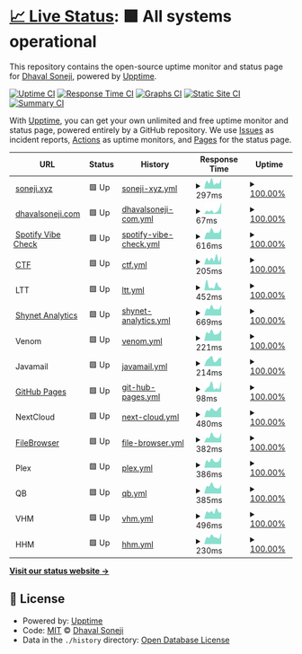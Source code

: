 # [📈 Live Status](https://uptime.soneji.xyz): <!--live status--> **🟩 All systems operational**

This repository contains the open-source uptime monitor and status page for [Dhaval Soneji](https://soneji.xyz), powered by [Upptime](https://github.com/upptime/upptime).

[![Uptime CI](https://github.com/soneji/upptime/workflows/Uptime%20CI/badge.svg)](https://github.com/soneji/uptime/actions?query=workflow%3A%22Uptime+CI%22)
[![Response Time CI](https://github.com/soneji/upptime/workflows/Response%20Time%20CI/badge.svg)](https://github.com/soneji/uptime/actions?query=workflow%3A%22Response+Time+CI%22)
[![Graphs CI](https://github.com/soneji/upptime/workflows/Graphs%20CI/badge.svg)](https://github.com/soneji/uptime/actions?query=workflow%3A%22Graphs+CI%22)
[![Static Site CI](https://github.com/soneji/upptime/workflows/Static%20Site%20CI/badge.svg)](https://github.com/soneji/uptime/actions?query=workflow%3A%22Static+Site+CI%22)
[![Summary CI](https://github.com/soneji/upptime/workflows/Summary%20CI/badge.svg)](https://github.com/soneji/uptime/actions?query=workflow%3A%22Summary+CI%22)

With [Upptime](https://upptime.js.org), you can get your own unlimited and free uptime monitor and status page, powered entirely by a GitHub repository. We use [Issues](https://github.com/soneji/upptime/issues) as incident reports, [Actions](https://github.com/soneji/upptime/actions) as uptime monitors, and [Pages](https://uptime.soneji.xyz) for the status page.

<!--start: status pages-->
<!-- This summary is generated by Upptime (https://github.com/upptime/upptime) -->
<!-- Do not edit this manually, your changes will be overwritten -->
<!-- prettier-ignore -->
| URL | Status | History | Response Time | Uptime |
| --- | ------ | ------- | ------------- | ------ |
| <img alt="" src="https://favicons.githubusercontent.com/null" height="13"> [soneji.xyz](soneji.xyz) | 🟩 Up | [soneji-xyz.yml](https://github.com/Soneji/uptime/commits/HEAD/history/soneji-xyz.yml) | <details><summary><img alt="Response time graph" src="./graphs/soneji-xyz/response-time-week.png" height="20"> 297ms</summary><br><a href="https://uptime.soneji.xyz/history/soneji-xyz"><img alt="Response time 319" src="https://img.shields.io/endpoint?url=https%3A%2F%2Fraw.githubusercontent.com%2FSoneji%2Fuptime%2FHEAD%2Fapi%2Fsoneji-xyz%2Fresponse-time.json"></a><br><a href="https://uptime.soneji.xyz/history/soneji-xyz"><img alt="24-hour response time 432" src="https://img.shields.io/endpoint?url=https%3A%2F%2Fraw.githubusercontent.com%2FSoneji%2Fuptime%2FHEAD%2Fapi%2Fsoneji-xyz%2Fresponse-time-day.json"></a><br><a href="https://uptime.soneji.xyz/history/soneji-xyz"><img alt="7-day response time 297" src="https://img.shields.io/endpoint?url=https%3A%2F%2Fraw.githubusercontent.com%2FSoneji%2Fuptime%2FHEAD%2Fapi%2Fsoneji-xyz%2Fresponse-time-week.json"></a><br><a href="https://uptime.soneji.xyz/history/soneji-xyz"><img alt="30-day response time 635" src="https://img.shields.io/endpoint?url=https%3A%2F%2Fraw.githubusercontent.com%2FSoneji%2Fuptime%2FHEAD%2Fapi%2Fsoneji-xyz%2Fresponse-time-month.json"></a><br><a href="https://uptime.soneji.xyz/history/soneji-xyz"><img alt="1-year response time 319" src="https://img.shields.io/endpoint?url=https%3A%2F%2Fraw.githubusercontent.com%2FSoneji%2Fuptime%2FHEAD%2Fapi%2Fsoneji-xyz%2Fresponse-time-year.json"></a></details> | <details><summary><a href="https://uptime.soneji.xyz/history/soneji-xyz">100.00%</a></summary><a href="https://uptime.soneji.xyz/history/soneji-xyz"><img alt="All-time uptime 99.99%" src="https://img.shields.io/endpoint?url=https%3A%2F%2Fraw.githubusercontent.com%2FSoneji%2Fuptime%2FHEAD%2Fapi%2Fsoneji-xyz%2Fuptime.json"></a><br><a href="https://uptime.soneji.xyz/history/soneji-xyz"><img alt="24-hour uptime 100.00%" src="https://img.shields.io/endpoint?url=https%3A%2F%2Fraw.githubusercontent.com%2FSoneji%2Fuptime%2FHEAD%2Fapi%2Fsoneji-xyz%2Fuptime-day.json"></a><br><a href="https://uptime.soneji.xyz/history/soneji-xyz"><img alt="7-day uptime 100.00%" src="https://img.shields.io/endpoint?url=https%3A%2F%2Fraw.githubusercontent.com%2FSoneji%2Fuptime%2FHEAD%2Fapi%2Fsoneji-xyz%2Fuptime-week.json"></a><br><a href="https://uptime.soneji.xyz/history/soneji-xyz"><img alt="30-day uptime 99.95%" src="https://img.shields.io/endpoint?url=https%3A%2F%2Fraw.githubusercontent.com%2FSoneji%2Fuptime%2FHEAD%2Fapi%2Fsoneji-xyz%2Fuptime-month.json"></a><br><a href="https://uptime.soneji.xyz/history/soneji-xyz"><img alt="1-year uptime 99.99%" src="https://img.shields.io/endpoint?url=https%3A%2F%2Fraw.githubusercontent.com%2FSoneji%2Fuptime%2FHEAD%2Fapi%2Fsoneji-xyz%2Fuptime-year.json"></a></details>
| <img alt="" src="https://favicons.githubusercontent.com/null" height="13"> [dhavalsoneji.com](dhavalsoneji.com) | 🟩 Up | [dhavalsoneji-com.yml](https://github.com/Soneji/uptime/commits/HEAD/history/dhavalsoneji-com.yml) | <details><summary><img alt="Response time graph" src="./graphs/dhavalsoneji-com/response-time-week.png" height="20"> 67ms</summary><br><a href="https://uptime.soneji.xyz/history/dhavalsoneji-com"><img alt="Response time 91" src="https://img.shields.io/endpoint?url=https%3A%2F%2Fraw.githubusercontent.com%2FSoneji%2Fuptime%2FHEAD%2Fapi%2Fdhavalsoneji-com%2Fresponse-time.json"></a><br><a href="https://uptime.soneji.xyz/history/dhavalsoneji-com"><img alt="24-hour response time 200" src="https://img.shields.io/endpoint?url=https%3A%2F%2Fraw.githubusercontent.com%2FSoneji%2Fuptime%2FHEAD%2Fapi%2Fdhavalsoneji-com%2Fresponse-time-day.json"></a><br><a href="https://uptime.soneji.xyz/history/dhavalsoneji-com"><img alt="7-day response time 67" src="https://img.shields.io/endpoint?url=https%3A%2F%2Fraw.githubusercontent.com%2FSoneji%2Fuptime%2FHEAD%2Fapi%2Fdhavalsoneji-com%2Fresponse-time-week.json"></a><br><a href="https://uptime.soneji.xyz/history/dhavalsoneji-com"><img alt="30-day response time 90" src="https://img.shields.io/endpoint?url=https%3A%2F%2Fraw.githubusercontent.com%2FSoneji%2Fuptime%2FHEAD%2Fapi%2Fdhavalsoneji-com%2Fresponse-time-month.json"></a><br><a href="https://uptime.soneji.xyz/history/dhavalsoneji-com"><img alt="1-year response time 91" src="https://img.shields.io/endpoint?url=https%3A%2F%2Fraw.githubusercontent.com%2FSoneji%2Fuptime%2FHEAD%2Fapi%2Fdhavalsoneji-com%2Fresponse-time-year.json"></a></details> | <details><summary><a href="https://uptime.soneji.xyz/history/dhavalsoneji-com">100.00%</a></summary><a href="https://uptime.soneji.xyz/history/dhavalsoneji-com"><img alt="All-time uptime 99.99%" src="https://img.shields.io/endpoint?url=https%3A%2F%2Fraw.githubusercontent.com%2FSoneji%2Fuptime%2FHEAD%2Fapi%2Fdhavalsoneji-com%2Fuptime.json"></a><br><a href="https://uptime.soneji.xyz/history/dhavalsoneji-com"><img alt="24-hour uptime 100.00%" src="https://img.shields.io/endpoint?url=https%3A%2F%2Fraw.githubusercontent.com%2FSoneji%2Fuptime%2FHEAD%2Fapi%2Fdhavalsoneji-com%2Fuptime-day.json"></a><br><a href="https://uptime.soneji.xyz/history/dhavalsoneji-com"><img alt="7-day uptime 100.00%" src="https://img.shields.io/endpoint?url=https%3A%2F%2Fraw.githubusercontent.com%2FSoneji%2Fuptime%2FHEAD%2Fapi%2Fdhavalsoneji-com%2Fuptime-week.json"></a><br><a href="https://uptime.soneji.xyz/history/dhavalsoneji-com"><img alt="30-day uptime 99.95%" src="https://img.shields.io/endpoint?url=https%3A%2F%2Fraw.githubusercontent.com%2FSoneji%2Fuptime%2FHEAD%2Fapi%2Fdhavalsoneji-com%2Fuptime-month.json"></a><br><a href="https://uptime.soneji.xyz/history/dhavalsoneji-com"><img alt="1-year uptime 99.99%" src="https://img.shields.io/endpoint?url=https%3A%2F%2Fraw.githubusercontent.com%2FSoneji%2Fuptime%2FHEAD%2Fapi%2Fdhavalsoneji-com%2Fuptime-year.json"></a></details>
| <img alt="" src="https://favicons.githubusercontent.com/null" height="13"> [Spotify Vibe Check](spotify.soneji.xyz) | 🟩 Up | [spotify-vibe-check.yml](https://github.com/Soneji/uptime/commits/HEAD/history/spotify-vibe-check.yml) | <details><summary><img alt="Response time graph" src="./graphs/spotify-vibe-check/response-time-week.png" height="20"> 616ms</summary><br><a href="https://uptime.soneji.xyz/history/spotify-vibe-check"><img alt="Response time 612" src="https://img.shields.io/endpoint?url=https%3A%2F%2Fraw.githubusercontent.com%2FSoneji%2Fuptime%2FHEAD%2Fapi%2Fspotify-vibe-check%2Fresponse-time.json"></a><br><a href="https://uptime.soneji.xyz/history/spotify-vibe-check"><img alt="24-hour response time 865" src="https://img.shields.io/endpoint?url=https%3A%2F%2Fraw.githubusercontent.com%2FSoneji%2Fuptime%2FHEAD%2Fapi%2Fspotify-vibe-check%2Fresponse-time-day.json"></a><br><a href="https://uptime.soneji.xyz/history/spotify-vibe-check"><img alt="7-day response time 616" src="https://img.shields.io/endpoint?url=https%3A%2F%2Fraw.githubusercontent.com%2FSoneji%2Fuptime%2FHEAD%2Fapi%2Fspotify-vibe-check%2Fresponse-time-week.json"></a><br><a href="https://uptime.soneji.xyz/history/spotify-vibe-check"><img alt="30-day response time 638" src="https://img.shields.io/endpoint?url=https%3A%2F%2Fraw.githubusercontent.com%2FSoneji%2Fuptime%2FHEAD%2Fapi%2Fspotify-vibe-check%2Fresponse-time-month.json"></a><br><a href="https://uptime.soneji.xyz/history/spotify-vibe-check"><img alt="1-year response time 612" src="https://img.shields.io/endpoint?url=https%3A%2F%2Fraw.githubusercontent.com%2FSoneji%2Fuptime%2FHEAD%2Fapi%2Fspotify-vibe-check%2Fresponse-time-year.json"></a></details> | <details><summary><a href="https://uptime.soneji.xyz/history/spotify-vibe-check">100.00%</a></summary><a href="https://uptime.soneji.xyz/history/spotify-vibe-check"><img alt="All-time uptime 98.29%" src="https://img.shields.io/endpoint?url=https%3A%2F%2Fraw.githubusercontent.com%2FSoneji%2Fuptime%2FHEAD%2Fapi%2Fspotify-vibe-check%2Fuptime.json"></a><br><a href="https://uptime.soneji.xyz/history/spotify-vibe-check"><img alt="24-hour uptime 100.00%" src="https://img.shields.io/endpoint?url=https%3A%2F%2Fraw.githubusercontent.com%2FSoneji%2Fuptime%2FHEAD%2Fapi%2Fspotify-vibe-check%2Fuptime-day.json"></a><br><a href="https://uptime.soneji.xyz/history/spotify-vibe-check"><img alt="7-day uptime 100.00%" src="https://img.shields.io/endpoint?url=https%3A%2F%2Fraw.githubusercontent.com%2FSoneji%2Fuptime%2FHEAD%2Fapi%2Fspotify-vibe-check%2Fuptime-week.json"></a><br><a href="https://uptime.soneji.xyz/history/spotify-vibe-check"><img alt="30-day uptime 100.00%" src="https://img.shields.io/endpoint?url=https%3A%2F%2Fraw.githubusercontent.com%2FSoneji%2Fuptime%2FHEAD%2Fapi%2Fspotify-vibe-check%2Fuptime-month.json"></a><br><a href="https://uptime.soneji.xyz/history/spotify-vibe-check"><img alt="1-year uptime 98.29%" src="https://img.shields.io/endpoint?url=https%3A%2F%2Fraw.githubusercontent.com%2FSoneji%2Fuptime%2FHEAD%2Fapi%2Fspotify-vibe-check%2Fuptime-year.json"></a></details>
| <img alt="" src="https://favicons.githubusercontent.com/ctf.soneji.xyz" height="13"> [CTF](https://ctf.soneji.xyz) | 🟩 Up | [ctf.yml](https://github.com/Soneji/uptime/commits/HEAD/history/ctf.yml) | <details><summary><img alt="Response time graph" src="./graphs/ctf/response-time-week.png" height="20"> 205ms</summary><br><a href="https://uptime.soneji.xyz/history/ctf"><img alt="Response time 319" src="https://img.shields.io/endpoint?url=https%3A%2F%2Fraw.githubusercontent.com%2FSoneji%2Fuptime%2FHEAD%2Fapi%2Fctf%2Fresponse-time.json"></a><br><a href="https://uptime.soneji.xyz/history/ctf"><img alt="24-hour response time 287" src="https://img.shields.io/endpoint?url=https%3A%2F%2Fraw.githubusercontent.com%2FSoneji%2Fuptime%2FHEAD%2Fapi%2Fctf%2Fresponse-time-day.json"></a><br><a href="https://uptime.soneji.xyz/history/ctf"><img alt="7-day response time 205" src="https://img.shields.io/endpoint?url=https%3A%2F%2Fraw.githubusercontent.com%2FSoneji%2Fuptime%2FHEAD%2Fapi%2Fctf%2Fresponse-time-week.json"></a><br><a href="https://uptime.soneji.xyz/history/ctf"><img alt="30-day response time 201" src="https://img.shields.io/endpoint?url=https%3A%2F%2Fraw.githubusercontent.com%2FSoneji%2Fuptime%2FHEAD%2Fapi%2Fctf%2Fresponse-time-month.json"></a><br><a href="https://uptime.soneji.xyz/history/ctf"><img alt="1-year response time 319" src="https://img.shields.io/endpoint?url=https%3A%2F%2Fraw.githubusercontent.com%2FSoneji%2Fuptime%2FHEAD%2Fapi%2Fctf%2Fresponse-time-year.json"></a></details> | <details><summary><a href="https://uptime.soneji.xyz/history/ctf">100.00%</a></summary><a href="https://uptime.soneji.xyz/history/ctf"><img alt="All-time uptime 99.60%" src="https://img.shields.io/endpoint?url=https%3A%2F%2Fraw.githubusercontent.com%2FSoneji%2Fuptime%2FHEAD%2Fapi%2Fctf%2Fuptime.json"></a><br><a href="https://uptime.soneji.xyz/history/ctf"><img alt="24-hour uptime 100.00%" src="https://img.shields.io/endpoint?url=https%3A%2F%2Fraw.githubusercontent.com%2FSoneji%2Fuptime%2FHEAD%2Fapi%2Fctf%2Fuptime-day.json"></a><br><a href="https://uptime.soneji.xyz/history/ctf"><img alt="7-day uptime 100.00%" src="https://img.shields.io/endpoint?url=https%3A%2F%2Fraw.githubusercontent.com%2FSoneji%2Fuptime%2FHEAD%2Fapi%2Fctf%2Fuptime-week.json"></a><br><a href="https://uptime.soneji.xyz/history/ctf"><img alt="30-day uptime 100.00%" src="https://img.shields.io/endpoint?url=https%3A%2F%2Fraw.githubusercontent.com%2FSoneji%2Fuptime%2FHEAD%2Fapi%2Fctf%2Fuptime-month.json"></a><br><a href="https://uptime.soneji.xyz/history/ctf"><img alt="1-year uptime 99.60%" src="https://img.shields.io/endpoint?url=https%3A%2F%2Fraw.githubusercontent.com%2FSoneji%2Fuptime%2FHEAD%2Fapi%2Fctf%2Fuptime-year.json"></a></details>
| <img alt="" src="https://favicons.githubusercontent.com/null" height="13"> LTT | 🟩 Up | [ltt.yml](https://github.com/Soneji/uptime/commits/HEAD/history/ltt.yml) | <details><summary><img alt="Response time graph" src="./graphs/ltt/response-time-week.png" height="20"> 452ms</summary><br><a href="https://uptime.soneji.xyz/history/ltt"><img alt="Response time 347" src="https://img.shields.io/endpoint?url=https%3A%2F%2Fraw.githubusercontent.com%2FSoneji%2Fuptime%2FHEAD%2Fapi%2Fltt%2Fresponse-time.json"></a><br><a href="https://uptime.soneji.xyz/history/ltt"><img alt="24-hour response time 240" src="https://img.shields.io/endpoint?url=https%3A%2F%2Fraw.githubusercontent.com%2FSoneji%2Fuptime%2FHEAD%2Fapi%2Fltt%2Fresponse-time-day.json"></a><br><a href="https://uptime.soneji.xyz/history/ltt"><img alt="7-day response time 452" src="https://img.shields.io/endpoint?url=https%3A%2F%2Fraw.githubusercontent.com%2FSoneji%2Fuptime%2FHEAD%2Fapi%2Fltt%2Fresponse-time-week.json"></a><br><a href="https://uptime.soneji.xyz/history/ltt"><img alt="30-day response time 408" src="https://img.shields.io/endpoint?url=https%3A%2F%2Fraw.githubusercontent.com%2FSoneji%2Fuptime%2FHEAD%2Fapi%2Fltt%2Fresponse-time-month.json"></a><br><a href="https://uptime.soneji.xyz/history/ltt"><img alt="1-year response time 347" src="https://img.shields.io/endpoint?url=https%3A%2F%2Fraw.githubusercontent.com%2FSoneji%2Fuptime%2FHEAD%2Fapi%2Fltt%2Fresponse-time-year.json"></a></details> | <details><summary><a href="https://uptime.soneji.xyz/history/ltt">100.00%</a></summary><a href="https://uptime.soneji.xyz/history/ltt"><img alt="All-time uptime 99.98%" src="https://img.shields.io/endpoint?url=https%3A%2F%2Fraw.githubusercontent.com%2FSoneji%2Fuptime%2FHEAD%2Fapi%2Fltt%2Fuptime.json"></a><br><a href="https://uptime.soneji.xyz/history/ltt"><img alt="24-hour uptime 100.00%" src="https://img.shields.io/endpoint?url=https%3A%2F%2Fraw.githubusercontent.com%2FSoneji%2Fuptime%2FHEAD%2Fapi%2Fltt%2Fuptime-day.json"></a><br><a href="https://uptime.soneji.xyz/history/ltt"><img alt="7-day uptime 100.00%" src="https://img.shields.io/endpoint?url=https%3A%2F%2Fraw.githubusercontent.com%2FSoneji%2Fuptime%2FHEAD%2Fapi%2Fltt%2Fuptime-week.json"></a><br><a href="https://uptime.soneji.xyz/history/ltt"><img alt="30-day uptime 100.00%" src="https://img.shields.io/endpoint?url=https%3A%2F%2Fraw.githubusercontent.com%2FSoneji%2Fuptime%2FHEAD%2Fapi%2Fltt%2Fuptime-month.json"></a><br><a href="https://uptime.soneji.xyz/history/ltt"><img alt="1-year uptime 99.98%" src="https://img.shields.io/endpoint?url=https%3A%2F%2Fraw.githubusercontent.com%2FSoneji%2Fuptime%2FHEAD%2Fapi%2Fltt%2Fuptime-year.json"></a></details>
| <img alt="" src="https://favicons.githubusercontent.com/shynetanalytics.com" height="13"> [Shynet Analytics](https://shynetanalytics.com) | 🟩 Up | [shynet-analytics.yml](https://github.com/Soneji/uptime/commits/HEAD/history/shynet-analytics.yml) | <details><summary><img alt="Response time graph" src="./graphs/shynet-analytics/response-time-week.png" height="20"> 669ms</summary><br><a href="https://uptime.soneji.xyz/history/shynet-analytics"><img alt="Response time 914" src="https://img.shields.io/endpoint?url=https%3A%2F%2Fraw.githubusercontent.com%2FSoneji%2Fuptime%2FHEAD%2Fapi%2Fshynet-analytics%2Fresponse-time.json"></a><br><a href="https://uptime.soneji.xyz/history/shynet-analytics"><img alt="24-hour response time 921" src="https://img.shields.io/endpoint?url=https%3A%2F%2Fraw.githubusercontent.com%2FSoneji%2Fuptime%2FHEAD%2Fapi%2Fshynet-analytics%2Fresponse-time-day.json"></a><br><a href="https://uptime.soneji.xyz/history/shynet-analytics"><img alt="7-day response time 669" src="https://img.shields.io/endpoint?url=https%3A%2F%2Fraw.githubusercontent.com%2FSoneji%2Fuptime%2FHEAD%2Fapi%2Fshynet-analytics%2Fresponse-time-week.json"></a><br><a href="https://uptime.soneji.xyz/history/shynet-analytics"><img alt="30-day response time 678" src="https://img.shields.io/endpoint?url=https%3A%2F%2Fraw.githubusercontent.com%2FSoneji%2Fuptime%2FHEAD%2Fapi%2Fshynet-analytics%2Fresponse-time-month.json"></a><br><a href="https://uptime.soneji.xyz/history/shynet-analytics"><img alt="1-year response time 914" src="https://img.shields.io/endpoint?url=https%3A%2F%2Fraw.githubusercontent.com%2FSoneji%2Fuptime%2FHEAD%2Fapi%2Fshynet-analytics%2Fresponse-time-year.json"></a></details> | <details><summary><a href="https://uptime.soneji.xyz/history/shynet-analytics">100.00%</a></summary><a href="https://uptime.soneji.xyz/history/shynet-analytics"><img alt="All-time uptime 99.94%" src="https://img.shields.io/endpoint?url=https%3A%2F%2Fraw.githubusercontent.com%2FSoneji%2Fuptime%2FHEAD%2Fapi%2Fshynet-analytics%2Fuptime.json"></a><br><a href="https://uptime.soneji.xyz/history/shynet-analytics"><img alt="24-hour uptime 100.00%" src="https://img.shields.io/endpoint?url=https%3A%2F%2Fraw.githubusercontent.com%2FSoneji%2Fuptime%2FHEAD%2Fapi%2Fshynet-analytics%2Fuptime-day.json"></a><br><a href="https://uptime.soneji.xyz/history/shynet-analytics"><img alt="7-day uptime 100.00%" src="https://img.shields.io/endpoint?url=https%3A%2F%2Fraw.githubusercontent.com%2FSoneji%2Fuptime%2FHEAD%2Fapi%2Fshynet-analytics%2Fuptime-week.json"></a><br><a href="https://uptime.soneji.xyz/history/shynet-analytics"><img alt="30-day uptime 100.00%" src="https://img.shields.io/endpoint?url=https%3A%2F%2Fraw.githubusercontent.com%2FSoneji%2Fuptime%2FHEAD%2Fapi%2Fshynet-analytics%2Fuptime-month.json"></a><br><a href="https://uptime.soneji.xyz/history/shynet-analytics"><img alt="1-year uptime 99.94%" src="https://img.shields.io/endpoint?url=https%3A%2F%2Fraw.githubusercontent.com%2FSoneji%2Fuptime%2FHEAD%2Fapi%2Fshynet-analytics%2Fuptime-year.json"></a></details>
| <img alt="" src="https://favicons.githubusercontent.com/null" height="13"> Venom | 🟩 Up | [venom.yml](https://github.com/Soneji/uptime/commits/HEAD/history/venom.yml) | <details><summary><img alt="Response time graph" src="./graphs/venom/response-time-week.png" height="20"> 221ms</summary><br><a href="https://uptime.soneji.xyz/history/venom"><img alt="Response time 242" src="https://img.shields.io/endpoint?url=https%3A%2F%2Fraw.githubusercontent.com%2FSoneji%2Fuptime%2FHEAD%2Fapi%2Fvenom%2Fresponse-time.json"></a><br><a href="https://uptime.soneji.xyz/history/venom"><img alt="24-hour response time 290" src="https://img.shields.io/endpoint?url=https%3A%2F%2Fraw.githubusercontent.com%2FSoneji%2Fuptime%2FHEAD%2Fapi%2Fvenom%2Fresponse-time-day.json"></a><br><a href="https://uptime.soneji.xyz/history/venom"><img alt="7-day response time 221" src="https://img.shields.io/endpoint?url=https%3A%2F%2Fraw.githubusercontent.com%2FSoneji%2Fuptime%2FHEAD%2Fapi%2Fvenom%2Fresponse-time-week.json"></a><br><a href="https://uptime.soneji.xyz/history/venom"><img alt="30-day response time 256" src="https://img.shields.io/endpoint?url=https%3A%2F%2Fraw.githubusercontent.com%2FSoneji%2Fuptime%2FHEAD%2Fapi%2Fvenom%2Fresponse-time-month.json"></a><br><a href="https://uptime.soneji.xyz/history/venom"><img alt="1-year response time 242" src="https://img.shields.io/endpoint?url=https%3A%2F%2Fraw.githubusercontent.com%2FSoneji%2Fuptime%2FHEAD%2Fapi%2Fvenom%2Fresponse-time-year.json"></a></details> | <details><summary><a href="https://uptime.soneji.xyz/history/venom">100.00%</a></summary><a href="https://uptime.soneji.xyz/history/venom"><img alt="All-time uptime 99.98%" src="https://img.shields.io/endpoint?url=https%3A%2F%2Fraw.githubusercontent.com%2FSoneji%2Fuptime%2FHEAD%2Fapi%2Fvenom%2Fuptime.json"></a><br><a href="https://uptime.soneji.xyz/history/venom"><img alt="24-hour uptime 100.00%" src="https://img.shields.io/endpoint?url=https%3A%2F%2Fraw.githubusercontent.com%2FSoneji%2Fuptime%2FHEAD%2Fapi%2Fvenom%2Fuptime-day.json"></a><br><a href="https://uptime.soneji.xyz/history/venom"><img alt="7-day uptime 100.00%" src="https://img.shields.io/endpoint?url=https%3A%2F%2Fraw.githubusercontent.com%2FSoneji%2Fuptime%2FHEAD%2Fapi%2Fvenom%2Fuptime-week.json"></a><br><a href="https://uptime.soneji.xyz/history/venom"><img alt="30-day uptime 99.93%" src="https://img.shields.io/endpoint?url=https%3A%2F%2Fraw.githubusercontent.com%2FSoneji%2Fuptime%2FHEAD%2Fapi%2Fvenom%2Fuptime-month.json"></a><br><a href="https://uptime.soneji.xyz/history/venom"><img alt="1-year uptime 99.98%" src="https://img.shields.io/endpoint?url=https%3A%2F%2Fraw.githubusercontent.com%2FSoneji%2Fuptime%2FHEAD%2Fapi%2Fvenom%2Fuptime-year.json"></a></details>
| <img alt="" src="https://favicons.githubusercontent.com/null" height="13"> Javamail | 🟩 Up | [javamail.yml](https://github.com/Soneji/uptime/commits/HEAD/history/javamail.yml) | <details><summary><img alt="Response time graph" src="./graphs/javamail/response-time-week.png" height="20"> 214ms</summary><br><a href="https://uptime.soneji.xyz/history/javamail"><img alt="Response time 367" src="https://img.shields.io/endpoint?url=https%3A%2F%2Fraw.githubusercontent.com%2FSoneji%2Fuptime%2FHEAD%2Fapi%2Fjavamail%2Fresponse-time.json"></a><br><a href="https://uptime.soneji.xyz/history/javamail"><img alt="24-hour response time 264" src="https://img.shields.io/endpoint?url=https%3A%2F%2Fraw.githubusercontent.com%2FSoneji%2Fuptime%2FHEAD%2Fapi%2Fjavamail%2Fresponse-time-day.json"></a><br><a href="https://uptime.soneji.xyz/history/javamail"><img alt="7-day response time 214" src="https://img.shields.io/endpoint?url=https%3A%2F%2Fraw.githubusercontent.com%2FSoneji%2Fuptime%2FHEAD%2Fapi%2Fjavamail%2Fresponse-time-week.json"></a><br><a href="https://uptime.soneji.xyz/history/javamail"><img alt="30-day response time 224" src="https://img.shields.io/endpoint?url=https%3A%2F%2Fraw.githubusercontent.com%2FSoneji%2Fuptime%2FHEAD%2Fapi%2Fjavamail%2Fresponse-time-month.json"></a><br><a href="https://uptime.soneji.xyz/history/javamail"><img alt="1-year response time 367" src="https://img.shields.io/endpoint?url=https%3A%2F%2Fraw.githubusercontent.com%2FSoneji%2Fuptime%2FHEAD%2Fapi%2Fjavamail%2Fresponse-time-year.json"></a></details> | <details><summary><a href="https://uptime.soneji.xyz/history/javamail">100.00%</a></summary><a href="https://uptime.soneji.xyz/history/javamail"><img alt="All-time uptime 99.99%" src="https://img.shields.io/endpoint?url=https%3A%2F%2Fraw.githubusercontent.com%2FSoneji%2Fuptime%2FHEAD%2Fapi%2Fjavamail%2Fuptime.json"></a><br><a href="https://uptime.soneji.xyz/history/javamail"><img alt="24-hour uptime 100.00%" src="https://img.shields.io/endpoint?url=https%3A%2F%2Fraw.githubusercontent.com%2FSoneji%2Fuptime%2FHEAD%2Fapi%2Fjavamail%2Fuptime-day.json"></a><br><a href="https://uptime.soneji.xyz/history/javamail"><img alt="7-day uptime 100.00%" src="https://img.shields.io/endpoint?url=https%3A%2F%2Fraw.githubusercontent.com%2FSoneji%2Fuptime%2FHEAD%2Fapi%2Fjavamail%2Fuptime-week.json"></a><br><a href="https://uptime.soneji.xyz/history/javamail"><img alt="30-day uptime 100.00%" src="https://img.shields.io/endpoint?url=https%3A%2F%2Fraw.githubusercontent.com%2FSoneji%2Fuptime%2FHEAD%2Fapi%2Fjavamail%2Fuptime-month.json"></a><br><a href="https://uptime.soneji.xyz/history/javamail"><img alt="1-year uptime 99.99%" src="https://img.shields.io/endpoint?url=https%3A%2F%2Fraw.githubusercontent.com%2FSoneji%2Fuptime%2FHEAD%2Fapi%2Fjavamail%2Fuptime-year.json"></a></details>
| <img alt="" src="https://favicons.githubusercontent.com/github.soneji.xyz" height="13"> [GitHub Pages](https://github.soneji.xyz) | 🟩 Up | [git-hub-pages.yml](https://github.com/Soneji/uptime/commits/HEAD/history/git-hub-pages.yml) | <details><summary><img alt="Response time graph" src="./graphs/git-hub-pages/response-time-week.png" height="20"> 98ms</summary><br><a href="https://uptime.soneji.xyz/history/git-hub-pages"><img alt="Response time 107" src="https://img.shields.io/endpoint?url=https%3A%2F%2Fraw.githubusercontent.com%2FSoneji%2Fuptime%2FHEAD%2Fapi%2Fgit-hub-pages%2Fresponse-time.json"></a><br><a href="https://uptime.soneji.xyz/history/git-hub-pages"><img alt="24-hour response time 189" src="https://img.shields.io/endpoint?url=https%3A%2F%2Fraw.githubusercontent.com%2FSoneji%2Fuptime%2FHEAD%2Fapi%2Fgit-hub-pages%2Fresponse-time-day.json"></a><br><a href="https://uptime.soneji.xyz/history/git-hub-pages"><img alt="7-day response time 98" src="https://img.shields.io/endpoint?url=https%3A%2F%2Fraw.githubusercontent.com%2FSoneji%2Fuptime%2FHEAD%2Fapi%2Fgit-hub-pages%2Fresponse-time-week.json"></a><br><a href="https://uptime.soneji.xyz/history/git-hub-pages"><img alt="30-day response time 98" src="https://img.shields.io/endpoint?url=https%3A%2F%2Fraw.githubusercontent.com%2FSoneji%2Fuptime%2FHEAD%2Fapi%2Fgit-hub-pages%2Fresponse-time-month.json"></a><br><a href="https://uptime.soneji.xyz/history/git-hub-pages"><img alt="1-year response time 107" src="https://img.shields.io/endpoint?url=https%3A%2F%2Fraw.githubusercontent.com%2FSoneji%2Fuptime%2FHEAD%2Fapi%2Fgit-hub-pages%2Fresponse-time-year.json"></a></details> | <details><summary><a href="https://uptime.soneji.xyz/history/git-hub-pages">100.00%</a></summary><a href="https://uptime.soneji.xyz/history/git-hub-pages"><img alt="All-time uptime 98.35%" src="https://img.shields.io/endpoint?url=https%3A%2F%2Fraw.githubusercontent.com%2FSoneji%2Fuptime%2FHEAD%2Fapi%2Fgit-hub-pages%2Fuptime.json"></a><br><a href="https://uptime.soneji.xyz/history/git-hub-pages"><img alt="24-hour uptime 100.00%" src="https://img.shields.io/endpoint?url=https%3A%2F%2Fraw.githubusercontent.com%2FSoneji%2Fuptime%2FHEAD%2Fapi%2Fgit-hub-pages%2Fuptime-day.json"></a><br><a href="https://uptime.soneji.xyz/history/git-hub-pages"><img alt="7-day uptime 100.00%" src="https://img.shields.io/endpoint?url=https%3A%2F%2Fraw.githubusercontent.com%2FSoneji%2Fuptime%2FHEAD%2Fapi%2Fgit-hub-pages%2Fuptime-week.json"></a><br><a href="https://uptime.soneji.xyz/history/git-hub-pages"><img alt="30-day uptime 100.00%" src="https://img.shields.io/endpoint?url=https%3A%2F%2Fraw.githubusercontent.com%2FSoneji%2Fuptime%2FHEAD%2Fapi%2Fgit-hub-pages%2Fuptime-month.json"></a><br><a href="https://uptime.soneji.xyz/history/git-hub-pages"><img alt="1-year uptime 98.35%" src="https://img.shields.io/endpoint?url=https%3A%2F%2Fraw.githubusercontent.com%2FSoneji%2Fuptime%2FHEAD%2Fapi%2Fgit-hub-pages%2Fuptime-year.json"></a></details>
| <img alt="" src="https://favicons.githubusercontent.com/null" height="13"> NextCloud | 🟩 Up | [next-cloud.yml](https://github.com/Soneji/uptime/commits/HEAD/history/next-cloud.yml) | <details><summary><img alt="Response time graph" src="./graphs/next-cloud/response-time-week.png" height="20"> 480ms</summary><br><a href="https://uptime.soneji.xyz/history/next-cloud"><img alt="Response time 647" src="https://img.shields.io/endpoint?url=https%3A%2F%2Fraw.githubusercontent.com%2FSoneji%2Fuptime%2FHEAD%2Fapi%2Fnext-cloud%2Fresponse-time.json"></a><br><a href="https://uptime.soneji.xyz/history/next-cloud"><img alt="24-hour response time 636" src="https://img.shields.io/endpoint?url=https%3A%2F%2Fraw.githubusercontent.com%2FSoneji%2Fuptime%2FHEAD%2Fapi%2Fnext-cloud%2Fresponse-time-day.json"></a><br><a href="https://uptime.soneji.xyz/history/next-cloud"><img alt="7-day response time 480" src="https://img.shields.io/endpoint?url=https%3A%2F%2Fraw.githubusercontent.com%2FSoneji%2Fuptime%2FHEAD%2Fapi%2Fnext-cloud%2Fresponse-time-week.json"></a><br><a href="https://uptime.soneji.xyz/history/next-cloud"><img alt="30-day response time 492" src="https://img.shields.io/endpoint?url=https%3A%2F%2Fraw.githubusercontent.com%2FSoneji%2Fuptime%2FHEAD%2Fapi%2Fnext-cloud%2Fresponse-time-month.json"></a><br><a href="https://uptime.soneji.xyz/history/next-cloud"><img alt="1-year response time 647" src="https://img.shields.io/endpoint?url=https%3A%2F%2Fraw.githubusercontent.com%2FSoneji%2Fuptime%2FHEAD%2Fapi%2Fnext-cloud%2Fresponse-time-year.json"></a></details> | <details><summary><a href="https://uptime.soneji.xyz/history/next-cloud">100.00%</a></summary><a href="https://uptime.soneji.xyz/history/next-cloud"><img alt="All-time uptime 99.56%" src="https://img.shields.io/endpoint?url=https%3A%2F%2Fraw.githubusercontent.com%2FSoneji%2Fuptime%2FHEAD%2Fapi%2Fnext-cloud%2Fuptime.json"></a><br><a href="https://uptime.soneji.xyz/history/next-cloud"><img alt="24-hour uptime 100.00%" src="https://img.shields.io/endpoint?url=https%3A%2F%2Fraw.githubusercontent.com%2FSoneji%2Fuptime%2FHEAD%2Fapi%2Fnext-cloud%2Fuptime-day.json"></a><br><a href="https://uptime.soneji.xyz/history/next-cloud"><img alt="7-day uptime 100.00%" src="https://img.shields.io/endpoint?url=https%3A%2F%2Fraw.githubusercontent.com%2FSoneji%2Fuptime%2FHEAD%2Fapi%2Fnext-cloud%2Fuptime-week.json"></a><br><a href="https://uptime.soneji.xyz/history/next-cloud"><img alt="30-day uptime 100.00%" src="https://img.shields.io/endpoint?url=https%3A%2F%2Fraw.githubusercontent.com%2FSoneji%2Fuptime%2FHEAD%2Fapi%2Fnext-cloud%2Fuptime-month.json"></a><br><a href="https://uptime.soneji.xyz/history/next-cloud"><img alt="1-year uptime 99.56%" src="https://img.shields.io/endpoint?url=https%3A%2F%2Fraw.githubusercontent.com%2FSoneji%2Fuptime%2FHEAD%2Fapi%2Fnext-cloud%2Fuptime-year.json"></a></details>
| <img alt="" src="https://favicons.githubusercontent.com/fs.soneji.xyz" height="13"> [FileBrowser](https://fs.soneji.xyz) | 🟩 Up | [file-browser.yml](https://github.com/Soneji/uptime/commits/HEAD/history/file-browser.yml) | <details><summary><img alt="Response time graph" src="./graphs/file-browser/response-time-week.png" height="20"> 382ms</summary><br><a href="https://uptime.soneji.xyz/history/file-browser"><img alt="Response time 497" src="https://img.shields.io/endpoint?url=https%3A%2F%2Fraw.githubusercontent.com%2FSoneji%2Fuptime%2FHEAD%2Fapi%2Ffile-browser%2Fresponse-time.json"></a><br><a href="https://uptime.soneji.xyz/history/file-browser"><img alt="24-hour response time 598" src="https://img.shields.io/endpoint?url=https%3A%2F%2Fraw.githubusercontent.com%2FSoneji%2Fuptime%2FHEAD%2Fapi%2Ffile-browser%2Fresponse-time-day.json"></a><br><a href="https://uptime.soneji.xyz/history/file-browser"><img alt="7-day response time 382" src="https://img.shields.io/endpoint?url=https%3A%2F%2Fraw.githubusercontent.com%2FSoneji%2Fuptime%2FHEAD%2Fapi%2Ffile-browser%2Fresponse-time-week.json"></a><br><a href="https://uptime.soneji.xyz/history/file-browser"><img alt="30-day response time 647" src="https://img.shields.io/endpoint?url=https%3A%2F%2Fraw.githubusercontent.com%2FSoneji%2Fuptime%2FHEAD%2Fapi%2Ffile-browser%2Fresponse-time-month.json"></a><br><a href="https://uptime.soneji.xyz/history/file-browser"><img alt="1-year response time 497" src="https://img.shields.io/endpoint?url=https%3A%2F%2Fraw.githubusercontent.com%2FSoneji%2Fuptime%2FHEAD%2Fapi%2Ffile-browser%2Fresponse-time-year.json"></a></details> | <details><summary><a href="https://uptime.soneji.xyz/history/file-browser">100.00%</a></summary><a href="https://uptime.soneji.xyz/history/file-browser"><img alt="All-time uptime 99.91%" src="https://img.shields.io/endpoint?url=https%3A%2F%2Fraw.githubusercontent.com%2FSoneji%2Fuptime%2FHEAD%2Fapi%2Ffile-browser%2Fuptime.json"></a><br><a href="https://uptime.soneji.xyz/history/file-browser"><img alt="24-hour uptime 100.00%" src="https://img.shields.io/endpoint?url=https%3A%2F%2Fraw.githubusercontent.com%2FSoneji%2Fuptime%2FHEAD%2Fapi%2Ffile-browser%2Fuptime-day.json"></a><br><a href="https://uptime.soneji.xyz/history/file-browser"><img alt="7-day uptime 100.00%" src="https://img.shields.io/endpoint?url=https%3A%2F%2Fraw.githubusercontent.com%2FSoneji%2Fuptime%2FHEAD%2Fapi%2Ffile-browser%2Fuptime-week.json"></a><br><a href="https://uptime.soneji.xyz/history/file-browser"><img alt="30-day uptime 100.00%" src="https://img.shields.io/endpoint?url=https%3A%2F%2Fraw.githubusercontent.com%2FSoneji%2Fuptime%2FHEAD%2Fapi%2Ffile-browser%2Fuptime-month.json"></a><br><a href="https://uptime.soneji.xyz/history/file-browser"><img alt="1-year uptime 99.91%" src="https://img.shields.io/endpoint?url=https%3A%2F%2Fraw.githubusercontent.com%2FSoneji%2Fuptime%2FHEAD%2Fapi%2Ffile-browser%2Fuptime-year.json"></a></details>
| <img alt="" src="https://favicons.githubusercontent.com/null" height="13"> Plex | 🟩 Up | [plex.yml](https://github.com/Soneji/uptime/commits/HEAD/history/plex.yml) | <details><summary><img alt="Response time graph" src="./graphs/plex/response-time-week.png" height="20"> 386ms</summary><br><a href="https://uptime.soneji.xyz/history/plex"><img alt="Response time 526" src="https://img.shields.io/endpoint?url=https%3A%2F%2Fraw.githubusercontent.com%2FSoneji%2Fuptime%2FHEAD%2Fapi%2Fplex%2Fresponse-time.json"></a><br><a href="https://uptime.soneji.xyz/history/plex"><img alt="24-hour response time 575" src="https://img.shields.io/endpoint?url=https%3A%2F%2Fraw.githubusercontent.com%2FSoneji%2Fuptime%2FHEAD%2Fapi%2Fplex%2Fresponse-time-day.json"></a><br><a href="https://uptime.soneji.xyz/history/plex"><img alt="7-day response time 386" src="https://img.shields.io/endpoint?url=https%3A%2F%2Fraw.githubusercontent.com%2FSoneji%2Fuptime%2FHEAD%2Fapi%2Fplex%2Fresponse-time-week.json"></a><br><a href="https://uptime.soneji.xyz/history/plex"><img alt="30-day response time 409" src="https://img.shields.io/endpoint?url=https%3A%2F%2Fraw.githubusercontent.com%2FSoneji%2Fuptime%2FHEAD%2Fapi%2Fplex%2Fresponse-time-month.json"></a><br><a href="https://uptime.soneji.xyz/history/plex"><img alt="1-year response time 526" src="https://img.shields.io/endpoint?url=https%3A%2F%2Fraw.githubusercontent.com%2FSoneji%2Fuptime%2FHEAD%2Fapi%2Fplex%2Fresponse-time-year.json"></a></details> | <details><summary><a href="https://uptime.soneji.xyz/history/plex">100.00%</a></summary><a href="https://uptime.soneji.xyz/history/plex"><img alt="All-time uptime 99.91%" src="https://img.shields.io/endpoint?url=https%3A%2F%2Fraw.githubusercontent.com%2FSoneji%2Fuptime%2FHEAD%2Fapi%2Fplex%2Fuptime.json"></a><br><a href="https://uptime.soneji.xyz/history/plex"><img alt="24-hour uptime 100.00%" src="https://img.shields.io/endpoint?url=https%3A%2F%2Fraw.githubusercontent.com%2FSoneji%2Fuptime%2FHEAD%2Fapi%2Fplex%2Fuptime-day.json"></a><br><a href="https://uptime.soneji.xyz/history/plex"><img alt="7-day uptime 100.00%" src="https://img.shields.io/endpoint?url=https%3A%2F%2Fraw.githubusercontent.com%2FSoneji%2Fuptime%2FHEAD%2Fapi%2Fplex%2Fuptime-week.json"></a><br><a href="https://uptime.soneji.xyz/history/plex"><img alt="30-day uptime 100.00%" src="https://img.shields.io/endpoint?url=https%3A%2F%2Fraw.githubusercontent.com%2FSoneji%2Fuptime%2FHEAD%2Fapi%2Fplex%2Fuptime-month.json"></a><br><a href="https://uptime.soneji.xyz/history/plex"><img alt="1-year uptime 99.91%" src="https://img.shields.io/endpoint?url=https%3A%2F%2Fraw.githubusercontent.com%2FSoneji%2Fuptime%2FHEAD%2Fapi%2Fplex%2Fuptime-year.json"></a></details>
| <img alt="" src="https://favicons.githubusercontent.com/null" height="13"> QB | 🟩 Up | [qb.yml](https://github.com/Soneji/uptime/commits/HEAD/history/qb.yml) | <details><summary><img alt="Response time graph" src="./graphs/qb/response-time-week.png" height="20"> 385ms</summary><br><a href="https://uptime.soneji.xyz/history/qb"><img alt="Response time 492" src="https://img.shields.io/endpoint?url=https%3A%2F%2Fraw.githubusercontent.com%2FSoneji%2Fuptime%2FHEAD%2Fapi%2Fqb%2Fresponse-time.json"></a><br><a href="https://uptime.soneji.xyz/history/qb"><img alt="24-hour response time 466" src="https://img.shields.io/endpoint?url=https%3A%2F%2Fraw.githubusercontent.com%2FSoneji%2Fuptime%2FHEAD%2Fapi%2Fqb%2Fresponse-time-day.json"></a><br><a href="https://uptime.soneji.xyz/history/qb"><img alt="7-day response time 385" src="https://img.shields.io/endpoint?url=https%3A%2F%2Fraw.githubusercontent.com%2FSoneji%2Fuptime%2FHEAD%2Fapi%2Fqb%2Fresponse-time-week.json"></a><br><a href="https://uptime.soneji.xyz/history/qb"><img alt="30-day response time 395" src="https://img.shields.io/endpoint?url=https%3A%2F%2Fraw.githubusercontent.com%2FSoneji%2Fuptime%2FHEAD%2Fapi%2Fqb%2Fresponse-time-month.json"></a><br><a href="https://uptime.soneji.xyz/history/qb"><img alt="1-year response time 492" src="https://img.shields.io/endpoint?url=https%3A%2F%2Fraw.githubusercontent.com%2FSoneji%2Fuptime%2FHEAD%2Fapi%2Fqb%2Fresponse-time-year.json"></a></details> | <details><summary><a href="https://uptime.soneji.xyz/history/qb">100.00%</a></summary><a href="https://uptime.soneji.xyz/history/qb"><img alt="All-time uptime 99.79%" src="https://img.shields.io/endpoint?url=https%3A%2F%2Fraw.githubusercontent.com%2FSoneji%2Fuptime%2FHEAD%2Fapi%2Fqb%2Fuptime.json"></a><br><a href="https://uptime.soneji.xyz/history/qb"><img alt="24-hour uptime 100.00%" src="https://img.shields.io/endpoint?url=https%3A%2F%2Fraw.githubusercontent.com%2FSoneji%2Fuptime%2FHEAD%2Fapi%2Fqb%2Fuptime-day.json"></a><br><a href="https://uptime.soneji.xyz/history/qb"><img alt="7-day uptime 100.00%" src="https://img.shields.io/endpoint?url=https%3A%2F%2Fraw.githubusercontent.com%2FSoneji%2Fuptime%2FHEAD%2Fapi%2Fqb%2Fuptime-week.json"></a><br><a href="https://uptime.soneji.xyz/history/qb"><img alt="30-day uptime 100.00%" src="https://img.shields.io/endpoint?url=https%3A%2F%2Fraw.githubusercontent.com%2FSoneji%2Fuptime%2FHEAD%2Fapi%2Fqb%2Fuptime-month.json"></a><br><a href="https://uptime.soneji.xyz/history/qb"><img alt="1-year uptime 99.79%" src="https://img.shields.io/endpoint?url=https%3A%2F%2Fraw.githubusercontent.com%2FSoneji%2Fuptime%2FHEAD%2Fapi%2Fqb%2Fuptime-year.json"></a></details>
| <img alt="" src="https://favicons.githubusercontent.com/null" height="13"> VHM | 🟩 Up | [vhm.yml](https://github.com/Soneji/uptime/commits/HEAD/history/vhm.yml) | <details><summary><img alt="Response time graph" src="./graphs/vhm/response-time-week.png" height="20"> 496ms</summary><br><a href="https://uptime.soneji.xyz/history/vhm"><img alt="Response time 586" src="https://img.shields.io/endpoint?url=https%3A%2F%2Fraw.githubusercontent.com%2FSoneji%2Fuptime%2FHEAD%2Fapi%2Fvhm%2Fresponse-time.json"></a><br><a href="https://uptime.soneji.xyz/history/vhm"><img alt="24-hour response time 466" src="https://img.shields.io/endpoint?url=https%3A%2F%2Fraw.githubusercontent.com%2FSoneji%2Fuptime%2FHEAD%2Fapi%2Fvhm%2Fresponse-time-day.json"></a><br><a href="https://uptime.soneji.xyz/history/vhm"><img alt="7-day response time 496" src="https://img.shields.io/endpoint?url=https%3A%2F%2Fraw.githubusercontent.com%2FSoneji%2Fuptime%2FHEAD%2Fapi%2Fvhm%2Fresponse-time-week.json"></a><br><a href="https://uptime.soneji.xyz/history/vhm"><img alt="30-day response time 496" src="https://img.shields.io/endpoint?url=https%3A%2F%2Fraw.githubusercontent.com%2FSoneji%2Fuptime%2FHEAD%2Fapi%2Fvhm%2Fresponse-time-month.json"></a><br><a href="https://uptime.soneji.xyz/history/vhm"><img alt="1-year response time 586" src="https://img.shields.io/endpoint?url=https%3A%2F%2Fraw.githubusercontent.com%2FSoneji%2Fuptime%2FHEAD%2Fapi%2Fvhm%2Fresponse-time-year.json"></a></details> | <details><summary><a href="https://uptime.soneji.xyz/history/vhm">100.00%</a></summary><a href="https://uptime.soneji.xyz/history/vhm"><img alt="All-time uptime 99.99%" src="https://img.shields.io/endpoint?url=https%3A%2F%2Fraw.githubusercontent.com%2FSoneji%2Fuptime%2FHEAD%2Fapi%2Fvhm%2Fuptime.json"></a><br><a href="https://uptime.soneji.xyz/history/vhm"><img alt="24-hour uptime 100.00%" src="https://img.shields.io/endpoint?url=https%3A%2F%2Fraw.githubusercontent.com%2FSoneji%2Fuptime%2FHEAD%2Fapi%2Fvhm%2Fuptime-day.json"></a><br><a href="https://uptime.soneji.xyz/history/vhm"><img alt="7-day uptime 100.00%" src="https://img.shields.io/endpoint?url=https%3A%2F%2Fraw.githubusercontent.com%2FSoneji%2Fuptime%2FHEAD%2Fapi%2Fvhm%2Fuptime-week.json"></a><br><a href="https://uptime.soneji.xyz/history/vhm"><img alt="30-day uptime 100.00%" src="https://img.shields.io/endpoint?url=https%3A%2F%2Fraw.githubusercontent.com%2FSoneji%2Fuptime%2FHEAD%2Fapi%2Fvhm%2Fuptime-month.json"></a><br><a href="https://uptime.soneji.xyz/history/vhm"><img alt="1-year uptime 99.99%" src="https://img.shields.io/endpoint?url=https%3A%2F%2Fraw.githubusercontent.com%2FSoneji%2Fuptime%2FHEAD%2Fapi%2Fvhm%2Fuptime-year.json"></a></details>
| <img alt="" src="https://favicons.githubusercontent.com/null" height="13"> HHM | 🟩 Up | [hhm.yml](https://github.com/Soneji/uptime/commits/HEAD/history/hhm.yml) | <details><summary><img alt="Response time graph" src="./graphs/hhm/response-time-week.png" height="20"> 230ms</summary><br><a href="https://uptime.soneji.xyz/history/hhm"><img alt="Response time 267" src="https://img.shields.io/endpoint?url=https%3A%2F%2Fraw.githubusercontent.com%2FSoneji%2Fuptime%2FHEAD%2Fapi%2Fhhm%2Fresponse-time.json"></a><br><a href="https://uptime.soneji.xyz/history/hhm"><img alt="24-hour response time 343" src="https://img.shields.io/endpoint?url=https%3A%2F%2Fraw.githubusercontent.com%2FSoneji%2Fuptime%2FHEAD%2Fapi%2Fhhm%2Fresponse-time-day.json"></a><br><a href="https://uptime.soneji.xyz/history/hhm"><img alt="7-day response time 230" src="https://img.shields.io/endpoint?url=https%3A%2F%2Fraw.githubusercontent.com%2FSoneji%2Fuptime%2FHEAD%2Fapi%2Fhhm%2Fresponse-time-week.json"></a><br><a href="https://uptime.soneji.xyz/history/hhm"><img alt="30-day response time 335" src="https://img.shields.io/endpoint?url=https%3A%2F%2Fraw.githubusercontent.com%2FSoneji%2Fuptime%2FHEAD%2Fapi%2Fhhm%2Fresponse-time-month.json"></a><br><a href="https://uptime.soneji.xyz/history/hhm"><img alt="1-year response time 267" src="https://img.shields.io/endpoint?url=https%3A%2F%2Fraw.githubusercontent.com%2FSoneji%2Fuptime%2FHEAD%2Fapi%2Fhhm%2Fresponse-time-year.json"></a></details> | <details><summary><a href="https://uptime.soneji.xyz/history/hhm">100.00%</a></summary><a href="https://uptime.soneji.xyz/history/hhm"><img alt="All-time uptime 99.99%" src="https://img.shields.io/endpoint?url=https%3A%2F%2Fraw.githubusercontent.com%2FSoneji%2Fuptime%2FHEAD%2Fapi%2Fhhm%2Fuptime.json"></a><br><a href="https://uptime.soneji.xyz/history/hhm"><img alt="24-hour uptime 100.00%" src="https://img.shields.io/endpoint?url=https%3A%2F%2Fraw.githubusercontent.com%2FSoneji%2Fuptime%2FHEAD%2Fapi%2Fhhm%2Fuptime-day.json"></a><br><a href="https://uptime.soneji.xyz/history/hhm"><img alt="7-day uptime 100.00%" src="https://img.shields.io/endpoint?url=https%3A%2F%2Fraw.githubusercontent.com%2FSoneji%2Fuptime%2FHEAD%2Fapi%2Fhhm%2Fuptime-week.json"></a><br><a href="https://uptime.soneji.xyz/history/hhm"><img alt="30-day uptime 100.00%" src="https://img.shields.io/endpoint?url=https%3A%2F%2Fraw.githubusercontent.com%2FSoneji%2Fuptime%2FHEAD%2Fapi%2Fhhm%2Fuptime-month.json"></a><br><a href="https://uptime.soneji.xyz/history/hhm"><img alt="1-year uptime 99.99%" src="https://img.shields.io/endpoint?url=https%3A%2F%2Fraw.githubusercontent.com%2FSoneji%2Fuptime%2FHEAD%2Fapi%2Fhhm%2Fuptime-year.json"></a></details>

<!--end: status pages-->

[**Visit our status website →**](https://uptime.soneji.xyz)

## 📄 License

- Powered by: [Upptime](https://github.com/upptime/upptime)
- Code: [MIT](./LICENSE) © [Dhaval Soneji](https://soneji.xyz)
- Data in the `./history` directory: [Open Database License](https://opendatacommons.org/licenses/odbl/1-0/)
